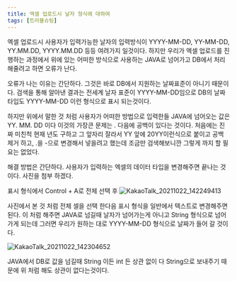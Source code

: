 ```yaml
---
title: 엑셀 업로드시 날자 형식에 대하여
tags: [트러블슈팅]
---
```


엑셀 업로드시 사용자가 입력가능한 날자의 입력방식이
YYYY-MM-DD, YY-MM-DD, YY.MM.DD, YYYY.MM.DD 등등 여려가지 일것이다. 하지만
우리가 엑셀 업로드를 진행하는 과정에서 위에 있는 어떠한 방식으로 사용하는 JAVA로 넘어가고 DB에서 처리 해줄려고 하면 오류가 난다. 

오류가 나는 이유는 간단하다. 그것은 바로 DB에서 지원하는 날짜표준이 아니기 때문이다. 
검색을 통해 알아낸 결과는 전세계 날자 표준이 YYYY-MM-DD임으로 DB의 날짜타입도 YYYY-MM-DD 이런 형식으로 표시 되는것이다.
<!--more-->
하지만 위에서 말한 것 처럼 사용자가 어떠한 방법으로 입력한들 JAVA에 넘어오는 값은 YY. MM. DD 이다 이것의 가장큰 문제는 . 다음에 공백이 있다는 것이다. 
처음에는 진짜 미친척 현재 년도 구하고 그 앞자리 잘라서  YY 앞에 20YY이런식으로 붙이고 공백 제거 하고, .을 -으로 변경해서 넣을려고 했는데 조금만 검색해보니깐 그렇게 까지 할 필요는 없었다.

해결 방법은 간단하다. 사용자가 입력하는 엑셀의 데이터 타입을 변경해주면 끝나는 것이다.
사진을 첨부 하겠다.

표시 형식에서 Control + A로 전체 선택 후
![KakaoTalk_20211022_142249413](https://user-images.githubusercontent.com/49426352/140049907-7b776d84-6961-4ddf-a56d-f47097d6212f.png)

사진에서 본 것 처럼 전체 셀을 선택 한다음 표시 형식을 일반에서 텍스트로 변경해주면 된다.
이 처럼 해주면 JAVA로 넘길때 날자가 넘어가는게 아니고 String 형식으로 넘어가게 되는데 그러면
우리가 원하는 대로 YYYY-MM-DD 형식으로 날짜가 들어 갈 것이다. 

![KakaoTalk_20211022_142304652](https://user-images.githubusercontent.com/49426352/140049910-be55b8c4-17b6-4fa6-a26e-ae24137f15b1.png)

JAVA에서 DB로 값을 넘길때 String 이든 int 든 상관 없이 다 String으로 보내주기 때문에 위 처럼 해도 상관이 없다는것이다.


